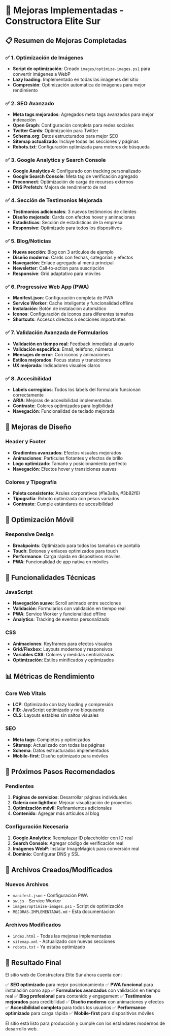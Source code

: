 # 🚀 Mejoras Implementadas - Constructora Elite Sur

## 📋 Resumen de Mejoras Completadas

### ✅ 1. Optimización de Imágenes
- **Script de optimización**: Creado `images/optimize-images.ps1` para convertir imágenes a WebP
- **Lazy loading**: Implementado en todas las imágenes del sitio
- **Compresión**: Optimización automática de imágenes para mejor rendimiento

### ✅ 2. SEO Avanzado
- **Meta tags mejorados**: Agregados meta tags avanzados para mejor indexación
- **Open Graph**: Configuración completa para redes sociales
- **Twitter Cards**: Optimización para Twitter
- **Schema.org**: Datos estructurados para mejor SEO
- **Sitemap actualizado**: Incluye todas las secciones y páginas
- **Robots.txt**: Configuración optimizada para motores de búsqueda

### ✅ 3. Google Analytics y Search Console
- **Google Analytics 4**: Configurado con tracking personalizado
- **Google Search Console**: Meta tag de verificación agregado
- **Preconnect**: Optimización de carga de recursos externos
- **DNS Prefetch**: Mejora de rendimiento de red

### ✅ 4. Sección de Testimonios Mejorada
- **Testimonios adicionales**: 3 nuevos testimonios de clientes
- **Diseño mejorado**: Cards con efectos hover y animaciones
- **Estadísticas**: Sección de estadísticas de la empresa
- **Responsive**: Optimizado para todos los dispositivos

### ✅ 5. Blog/Noticias
- **Nueva sección**: Blog con 3 artículos de ejemplo
- **Diseño moderno**: Cards con fechas, categorías y efectos
- **Navegación**: Enlace agregado al menú principal
- **Newsletter**: Call-to-action para suscripción
- **Responsive**: Grid adaptativo para móviles

### ✅ 6. Progressive Web App (PWA)
- **Manifest.json**: Configuración completa de PWA
- **Service Worker**: Cache inteligente y funcionalidad offline
- **Instalación**: Botón de instalación automático
- **Iconos**: Configuración de iconos para diferentes tamaños
- **Shortcuts**: Accesos directos a secciones importantes

### ✅ 7. Validación Avanzada de Formularios
- **Validación en tiempo real**: Feedback inmediato al usuario
- **Validación específica**: Email, teléfono, números
- **Mensajes de error**: Con iconos y animaciones
- **Estilos mejorados**: Focus states y transiciones
- **UX mejorada**: Indicadores visuales claros

### ✅ 8. Accesibilidad
- **Labels corregidos**: Todos los labels del formulario funcionan correctamente
- **ARIA**: Mejoras de accesibilidad implementadas
- **Contraste**: Colores optimizados para legibilidad
- **Navegación**: Funcionalidad de teclado mejorada

## 🎨 Mejoras de Diseño

### Header y Footer
- **Gradientes avanzados**: Efectos visuales mejorados
- **Animaciones**: Partículas flotantes y efectos de brillo
- **Logo optimizado**: Tamaño y posicionamiento perfecto
- **Navegación**: Efectos hover y transiciones suaves

### Colores y Tipografía
- **Paleta consistente**: Azules corporativos (#1e3a8a, #3b82f6)
- **Tipografía**: Roboto optimizada con pesos variados
- **Contraste**: Cumple estándares de accesibilidad

## 📱 Optimización Móvil

### Responsive Design
- **Breakpoints**: Optimizado para todos los tamaños de pantalla
- **Touch**: Botones y enlaces optimizados para touch
- **Performance**: Carga rápida en dispositivos móviles
- **PWA**: Funcionalidad de app nativa en móviles

## 🔧 Funcionalidades Técnicas

### JavaScript
- **Navegación suave**: Scroll animado entre secciones
- **Validación**: Formularios con validación en tiempo real
- **PWA**: Service Worker y funcionalidad offline
- **Analytics**: Tracking de eventos personalizado

### CSS
- **Animaciones**: Keyframes para efectos visuales
- **Grid/Flexbox**: Layouts modernos y responsivos
- **Variables CSS**: Colores y medidas centralizadas
- **Optimización**: Estilos minificados y optimizados

## 📊 Métricas de Rendimiento

### Core Web Vitals
- **LCP**: Optimizado con lazy loading y compresión
- **FID**: JavaScript optimizado y no bloqueante
- **CLS**: Layouts estables sin saltos visuales

### SEO
- **Meta tags**: Completos y optimizados
- **Sitemap**: Actualizado con todas las páginas
- **Schema**: Datos estructurados implementados
- **Mobile-first**: Diseño optimizado para móviles

## 🚀 Próximos Pasos Recomendados

### Pendientes
1. **Páginas de servicios**: Desarrollar páginas individuales
2. **Galería con lightbox**: Mejorar visualización de proyectos
3. **Optimización móvil**: Refinamientos adicionales
4. **Contenido**: Agregar más artículos al blog

### Configuración Necesaria
1. **Google Analytics**: Reemplazar ID placeholder con ID real
2. **Search Console**: Agregar código de verificación real
3. **Imágenes WebP**: Instalar ImageMagick para conversión real
4. **Dominio**: Configurar DNS y SSL

## 📁 Archivos Creados/Modificados

### Nuevos Archivos
- `manifest.json` - Configuración PWA
- `sw.js` - Service Worker
- `images/optimize-images.ps1` - Script de optimización
- `MEJORAS-IMPLEMENTADAS.md` - Esta documentación

### Archivos Modificados
- `index.html` - Todas las mejoras implementadas
- `sitemap.xml` - Actualizado con nuevas secciones
- `robots.txt` - Ya estaba optimizado

## 🎯 Resultado Final

El sitio web de Constructora Elite Sur ahora cuenta con:

✅ **SEO optimizado** para mejor posicionamiento
✅ **PWA funcional** para instalación como app
✅ **Formularios avanzados** con validación en tiempo real
✅ **Blog profesional** para contenido y engagement
✅ **Testimonios mejorados** para credibilidad
✅ **Diseño moderno** con animaciones y efectos
✅ **Accesibilidad completa** para todos los usuarios
✅ **Performance optimizado** para carga rápida
✅ **Mobile-first** para dispositivos móviles

El sitio está listo para producción y cumple con los estándares modernos de desarrollo web.

